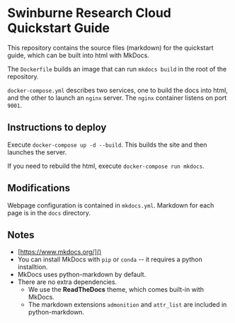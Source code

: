 # Swinburne Research Cloud Quickstart Guide
This repository contains the source files (markdown) for the quickstart guide, which can be built into html with MkDocs.

The `Dockerfile` builds an image that can run `mkdocs build` in the root of the repository.

`docker-compose.yml` describes two services, one to build the docs into html, and the other to launch an `nginx` server. The `nginx` container listens on port `9001`.

## Instructions to deploy
Execute `docker-compose up -d --build`. This builds the site and then launches the server.

If you need to rebuild the html, execute `docker-compose run mkdocs`.

## Modifications
Webpage configuration is contained in `mkdocs.yml`.
Markdown for each page is in the `docs` directory.

## Notes
- [https://www.mkdocs.org/]()
- You can install MkDocs with `pip` or `conda` -- it requires a python installtion.
- MkDocs uses python-markdown by default.
- There are no extra dependencies.
  - We use the **ReadTheDocs** theme, which comes built-in with MkDocs.
  - The markdown extensions `admonition` and `attr_list` are included in python-markdown.

